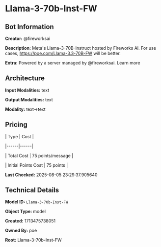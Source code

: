 # Llama-3-70b-Inst-FW

## Bot Information

**Creator:** @fireworksai

**Description:** Meta's Llama-3-70B-Instruct hosted by Fireworks AI. For use cases, https://poe.com/Llama-3.3-70B-FW will be better.

**Extra:** Powered by a server managed by @fireworksai. Learn more


## Architecture

**Input Modalities:** text

**Output Modalities:** text

**Modality:** text->text


## Pricing

| Type | Cost |

|------|------|

| Total Cost | 75 points/message |

| Initial Points Cost | 75 points |


**Last Checked:** 2025-08-05 23:29:37.905640


## Technical Details

**Model ID:** `Llama-3-70b-Inst-FW`

**Object Type:** model

**Created:** 1713475738051

**Owned By:** poe

**Root:** Llama-3-70b-Inst-FW
